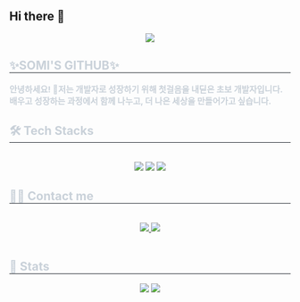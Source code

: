## Hi there 👋

<!--
**somi0605/somi0605** is a ✨ _special_ ✨ repository because its `README.md` (this file) appears on your GitHub profile.

Here are some ideas to get you started:

- 🔭 I’m currently working on ...
- 🌱 I’m currently learning ...
- 👯 I’m looking to collaborate on ...
- 🤔 I’m looking for help with ...
- 💬 Ask me about ...
- 📫 How to reach me: ...
- 😄 Pronouns: ...
- ⚡ Fun fact: ...
-->

<div align= "center">
    <img src="https://capsule-render.vercel.app/api?type=egg&color=0:51a3a9,100:aff8ec&height=180&text=WELCOME%20TO%20MY%20WORLD&animation=twinkling&fontColor=e4eceb&fontSize=50" />
    </div>
    <div style="text-align: left;"> 
    <h2 style="border-bottom: 1px solid #21262d; color: #c9d1d9;"> ✨SOMI'S GITHUB✨ </h2>  
    <div style="font-weight: 700; font-size: 15px; text-align: left; color: #c9d1d9;"> 안녕하세요! 🌱</li></li>저는 개발자로 성장하기 위해 첫걸음을 내딛은 초보 개발자입니다. </li></li>배우고 성장하는 과정에서 함께 나누고, 더 나은 세상을 만들어가고 싶습니다. </div> 
    </div>
    <div style="text-align: left;">
    <h2 style="border-bottom: 1px solid #21262d; color: #c9d1d9;"> 🛠️ Tech Stacks </h2> <br> 
    <div  align= "center"> <img src="https://img.shields.io/badge/Github-181717?style=flat&logo=Github&logoColor=white">
          <img src="https://img.shields.io/badge/Git-F05032?style=flat&logo=Git&logoColor=white">
          <img src="https://img.shields.io/badge/Python-3776AB?style=flat&logo=Python&logoColor=white">
          </div>
    </div>
    <div style="text-align: left;">
    <h2 style="border-bottom: 1px solid #21262d; color: #c9d1d9;"> 🧑‍💻 Contact me </h2> <br> 
    <div align= "center"> <a href=ttps://www.instagram.com/cowme_life> <img src="https://img.shields.io/badge/Instagram-E4405F?style=flat&logo=Instagram&logoColor=white&link=ttps://www.instagram.com/cowme_life"> </a>
         <a href=mailto:somi0605@gmail.com> <img src="https://img.shields.io/badge/Gmail-EA4335?style=flat&logo=Gmail&logoColor=white&link=mailto:somi0605@gmail.com"> </a>
          </div>  <br> 
    <div align= "center">  </div> 
    </div>
    <div style="text-align: left;"> 
    <h2 style="border-bottom: 1px solid #21262d; color: #c9d1d9;"> 🏅 Stats </h2> <div align= "center"> <img src="https://github-readme-stats.vercel.app/api?username=somi0605&bg_color=60,89bee6,5399f3&title_color=ffffff&text_color=ffffff"
         /> <img src="https://github-readme-stats.vercel.app/api/top-langs/?username=somi0605&layout=compact&bg_color=60,89bee6,5399f3&title_color=ffffff&text_color=ffffff"
           /> </div> 
    </div>
    
